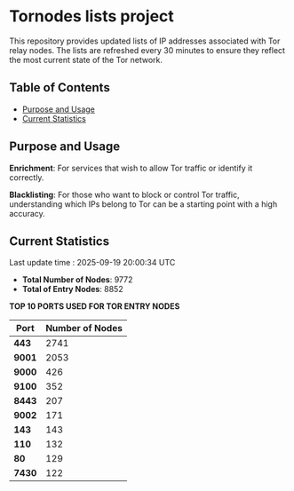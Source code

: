 # Tornodes lists project

This repository provides updated lists of IP addresses associated with Tor relay nodes. The lists are refreshed every 30 minutes to ensure they reflect the most current state of the Tor network.

## Table of Contents

- [Purpose and Usage](#purpose-and-usage)
- [Current Statistics](#current-statistics)


## Purpose and Usage

**Enrichment**: For services that wish to allow Tor traffic or identify it correctly.

**Blacklisting**: For those who want to block or control Tor traffic, understanding which IPs belong to Tor can be a starting point with a high accuracy.

## Current Statistics

Last update time : 2025-09-19 20:00:34 UTC

- **Total Number of Nodes**: 9772
- **Total of Entry Nodes**: 8852

**TOP 10 PORTS USED FOR TOR ENTRY NODES**

| **Port** | **Number of Nodes** |
|------|-----------------|
| **443**   | 2741  |
| **9001**   | 2053  |
| **9000**   | 426  |
| **9100**   | 352  |
| **8443**   | 207  |
| **9002**   | 171  |
| **143**   | 143  |
| **110**   | 132  |
| **80**   | 129  |
| **7430**   | 122  |

